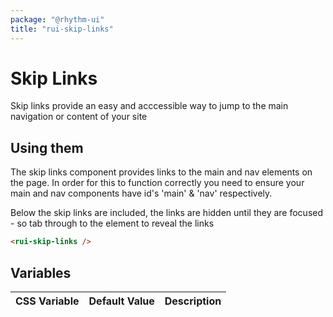 ```yaml
---
package: "@rhythm-ui"
title: "rui-skip-links"
---
```


# Skip Links
Skip links provide an easy and acccessible way to jump to the main navigation or content of your site


## Using them
The skip links component provides links to the main and nav elements on the page. In order for this to function correctly you need to ensure your main and nav components have id's 'main' & 'nav' respectively.

Below the skip links are included, the links are hidden until they are focused - so tab through to the element to reveal the links 
```html preview
<rui-skip-links />
```


 ## Variables

| CSS Variable | Default Value | Description |
| --- | --- | --- |
